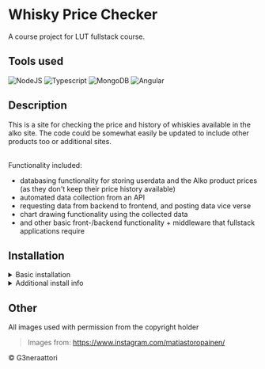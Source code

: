 # Whisky Price Checker 

A course project for LUT fullstack course. 

## Tools used

![NodeJS](https://img.shields.io/badge/Node.js-43853D?style=for-the-badge&logo=node.js&logoColor=white)
![Typescript](https://img.shields.io/badge/TypeScript-007ACC?style=for-the-badge&logo=typescript&logoColor=white)
![MongoDB](https://img.shields.io/badge/MongoDB-4EA94B?style=for-the-badge&logo=mongodb&logoColor=white)
![Angular](https://img.shields.io/badge/Angular-DD0031?style=for-the-badge&logo=angular&logoColor=white)

## Description

This is a site for checking the price and history of whiskies available in the alko site. The code could be somewhat easily be updated to include other products too or additional sites.

<br>
Functionality included:
<ul>
    <li>databasing functionality for storing userdata and the Alko product prices (as they don't keep their price history available)</li>
    <li>automated data collection from an API</li>
    <li>requesting data from backend to frontend, and posting data vice verse </li>
    <li>chart drawing functionality using the collected data</li>
    <li>and other basic front-/backend functionality + middleware that fullstack applications require</li>
</ul>

## Installation

<details>
  <summary>Basic installation</summary>
  <br/>
  Make sure you have all the required software installed. 

1. Clone the git repo to your local machine
  ```
git clone https://github.com/G3neraattori/whiskypricesite.git
  ```
*(or use cli)*
2. Navigate to the project root and run
  ```
  npm install
  ```
to get the required libraries.
<details><summary>2.5</summary>
If you are still missing libraries navigate to angular-src and run
```
npm install
```
</details>



3. Start mongoDB server


4. Start the server
  ```
  node app
  ```
</details>

<details>
  <summary>Additional install info</summary>
  <br/>
You can currently somewhat customize your install such changing the adding server address or secret

1. In ``alkodbconfig.js`` and ``dbconfig.js`` you can change secret and backend server addresses


2. In the angular services folder you can change the public server address (mainly for testing) by changing the ``ngUrl`` field in ``alkodata.service.ts`` and ``auth.service.ts``
</details>

## Other

All images used with permission from the copyright holder
>Images from: https://www.instagram.com/matiastoropainen/

© G3neraattori
